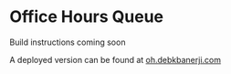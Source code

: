 # Office Hours Queue

Build instructions coming soon

A deployed version can be found at [oh.debkbanerji.com](https://oh.debkbanerji.com)
